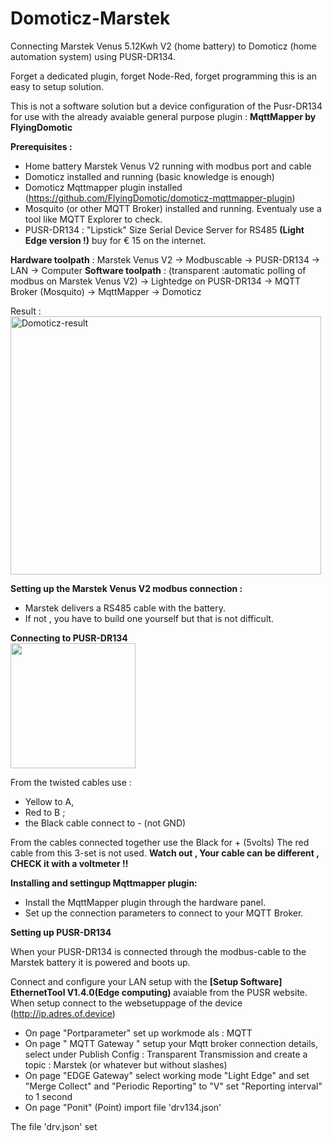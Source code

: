 # Domoticz-Marstek
Connecting Marstek Venus 5.12Kwh V2 (home battery) to Domoticz (home automation system) using PUSR-DR134.

Forget a dedicated plugin, forget Node-Red, forget programming this is an easy to setup solution.

This is not a software solution but a device configuration of the Pusr-DR134 for use with the already avaiable general purpose plugin : <b>MqttMapper by FlyingDomotic</b>

<b>Prerequisites :</b>
  * Home battery Marstek Venus V2 running with modbus port and cable
  * Domoticz installed and running (basic knowledge is enough)
  * Domoticz Mqttmapper plugin installed  (https://github.com/FlyingDomotic/domoticz-mqttmapper-plugin)   
  * Mosquito (or other MQTT Broker) installed and running. Eventualy use a tool like MQTT Explorer to check.
  * PUSR-DR134 : "Lipstick" Size Serial Device Server for RS485 <b>(Light Edge version !)</b> buy for € 15 on the internet.

<b>Hardware toolpath</b> : Marstek Venus V2 -> Modbuscable -> PUSR-DR134 -> LAN -> Computer
<b>Software toolpath</b> : (transparent :automatic polling of modbus on Marstek Venus V2) -> Lightedge on PUSR-DR134 -> MQTT Broker (Mosquito) -> MqttMapper -> Domoticz

Result : 
<img width="497" height="413" alt="Domoticz-result" src="https://github.com/user-attachments/assets/84ad113f-1b7a-42d5-974f-11a1b812934b" />

<b>Setting up the Marstek Venus V2 modbus connection :</b>
  * Marstek delivers a RS485 cable with the battery.
  * If not , you have to build one yourself but that is not difficult.

<b>Connecting to PUSR-DR134</b>    
<img src="https://github.com/user-attachments/assets/f4eed6a8-ce7b-4c4f-8bcf-92a484edf0b6" width="200">

From the twisted cables use :
  * Yellow to A,
  * Red to B ;
  * the Black cable connect to - (not GND)

From the cables connected together use the Black for + (5volts)
The red cable from this 3-set is not used.
<b>Watch out , Your cable can be different , CHECK it with a voltmeter !!</b>

<b>Installing and settingup Mqttmapper plugin:</b>
  * Install the MqttMapper plugin through the hardware panel.
  * Set up the connection parameters to connect to your MQTT Broker.    

<b>Setting up PUSR-DR134</b>

When your PUSR-DR134 is connected through the modbus-cable to the Marstek battery it is powered and boots up.

Connect and configure your LAN setup with the <b>[Setup Software] EthernetTool V1.4.0(Edge computing) </b> avaiable from the PUSR website.
When setup connect to the websetuppage  of the device (http://ip.adres.of.device)

 * On page "Portparameter" set up workmode als : MQTT
 * On page " MQTT Gateway " setup your Mqtt broker connection details, select under Publish Config : Transparent Transmission and create a topic : Marstek (or whatever but without slashes)
 * On page "EDGE Gateway" select working mode "Light Edge" and set "Merge Collect" and "Periodic Reporting" to "V" set "Reporting interval" to 1 second
 * On page "Ponit" (Point) import file 'drv134.json'

The file 'drv.json' set
